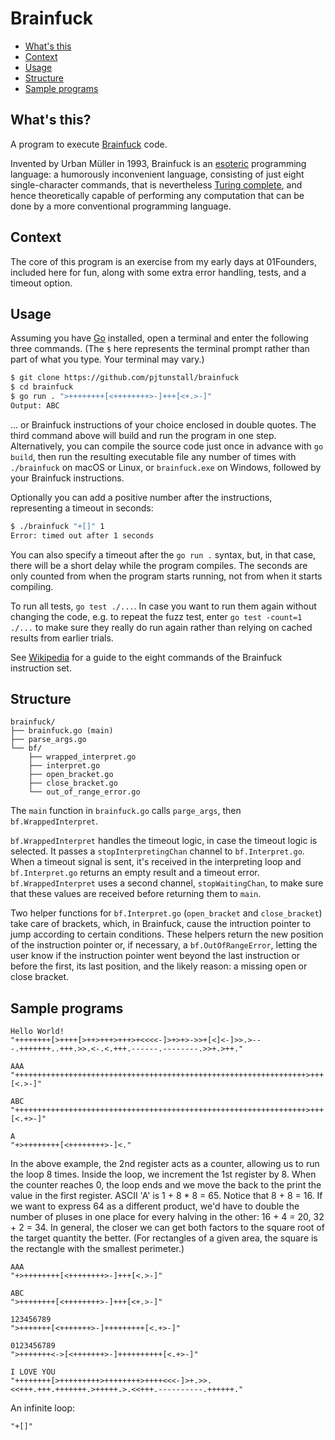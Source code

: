 # Brainfuck

- [What's this](#whats-this)
- [Context](#context)
- [Usage](#usage)
- [Structure](#structure)
- [Sample programs](#sample-programs)

## What's this?

A program to execute [Brainfuck](https://en.wikipedia.org/wiki/Brainfuck) code.

Invented by Urban Müller in 1993, Brainfuck is an [esoteric](https://en.wikipedia.org/wiki/Esoteric_programming_language) programming language: a humorously inconvenient language, consisting of just eight single-character commands, that is nevertheless [Turing complete](https://en.wikipedia.org/wiki/Turing_completeness), and hence theoretically capable of performing any computation that can be done by a more conventional programming language.

## Context

The core of this program is an exercise from my early days at 01Founders, included here for fun, along with some extra error handling, tests, and a timeout option.

## Usage

Assuming you have [Go](https://go.dev/) installed, open a terminal and enter the following three commands. (The `$` here represents the terminal prompt rather than part of what you type. Your terminal may vary.)

```bash
$ git clone https://github.com/pjtunstall/brainfuck
$ cd brainfuck
$ go run . ">++++++++[<++++++++>-]+++[<+.>-]"
Output: ABC
```

... or Brainfuck instructions of your choice enclosed in double quotes. The third command above will build and run the program in one step. Alternatively, you can compile the source code just once in advance with `go build`, then run the resulting executable file any number of times with `./brainfuck` on macOS or Linux, or `brainfuck.exe` on Windows, followed by your Brainfuck instructions.

Optionally you can add a positive number after the instructions, representing a timeout in seconds:

```bash
$ ./brainfuck "+[]" 1
Error: timed out after 1 seconds
```

You can also specify a timeout after the `go run .` syntax, but, in that case, there will be a short delay while the program compiles. The seconds are only counted from when the program starts running, not from when it starts compiling.

To run all tests, `go test ./...`. In case you want to run them again without changing the code, e.g. to repeat the fuzz test, enter `go test -count=1 ./...` to make sure they really do run again rather than relying on cached results from earlier trials.

See [Wikipedia](https://en.wikipedia.org/wiki/Brainfuck#Language_design) for a guide to the eight commands of the Brainfuck instruction set.

## Structure

```
brainfuck/
├── brainfuck.go (main)
├── parse_args.go
└── bf/
    ├── wrapped_interpret.go
    ├── interpret.go
    ├── open_bracket.go
    ├── close_bracket.go
    └── out_of_range_error.go
```

The `main` function in `brainfuck.go` calls `parge_args`, then `bf.WrappedInterpret`.

`bf.WrappedInterpret` handles the timeout logic, in case the timeout logic is selected. It passes a `stopInterpretingChan` channel to `bf.Interpret.go`. When a timeout signal is sent, it's received in the interpreting loop and `bf.Interpret.go` returns an empty result and a timeout error. `bf.WrappedInterpret` uses a second channel, `stopWaitingChan`, to make sure that these values are received before returning them to `main`.

Two helper functions for `bf.Interpret.go` (`open_bracket` and `close_bracket`) take care of brackets, which, in Brainfuck, cause the intruction pointer to jump according to certain conditions. These helpers return the new position of the instruction pointer or, if necessary, a `bf.OutOfRangeError`, letting the user know if the instruction pointer went beyond the last instruction or before the first, its last position, and the likely reason: a missing open or close bracket.

## Sample programs

```
Hello World!
"++++++++[>++++[>++>+++>+++>+<<<<-]>+>+>->>+[<]<-]>>.>---.+++++++..+++.>>.<-.<.+++.------.--------.>>+.>++."

AAA
"+++++++++++++++++++++++++++++++++++++++++++++++++++++++++++++++++>+++[<.>-]"

ABC
"+++++++++++++++++++++++++++++++++++++++++++++++++++++++++++++++++>+++[<.+>-]"

A
"+>++++++++[<++++++++>-]<."
```

In the above example, the 2nd register acts as a counter, allowing us to run the loop 8 times. Inside the loop, we increment the 1st register by 8. When the counter reaches 0, the loop ends and we move the back to the print the value in the first register. ASCII 'A' is 1 + 8 \* 8 = 65. Notice that 8 + 8 = 16. If we want to express 64 as a different product, we'd have to double the number of pluses in one place for every halving in the other: 16 + 4 = 20, 32 + 2 = 34. In general, the closer we can get both factors to the square root of the target quantity the better. (For rectangles of a given area, the square is the rectangle with the smallest perimeter.)

```
AAA
"+>++++++++[<++++++++>-]+++[<.>-]"

ABC
">++++++++[<++++++++>-]+++[<+.>-]"

123456789
">+++++++[<+++++++>-]+++++++++[<.+>-]"

0123456789
">+++++++<->[<+++++++>-]++++++++++[<.+>-]"

I LOVE YOU
"++++++++[>+++++++++>++++++++>++++<<<-]>+.>>.<<+++.+++.+++++++.>+++++.>.<<+++.----------.++++++."
```

An infinite loop:

```
"+[]"
```
